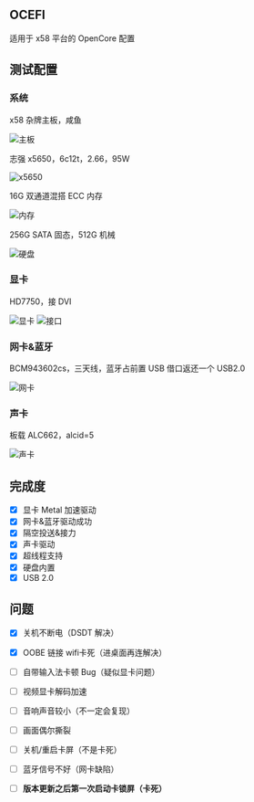 ## OCEFI
适用于 x58 平台的 OpenCore 配置

## 测试配置
### 系统
x58 杂牌主板，咸鱼

![主板](https://github.com/user-attachments/assets/123c97ff-25d0-4f43-bdb1-c813115b766c)


志强 x5650，6c12t，2.66，95W

![x5650](https://github.com/user-attachments/assets/1626947e-680b-4744-b58e-5d937add1271)


16G 双通道混搭 ECC 内存

![内存](https://github.com/user-attachments/assets/980b84f0-4ec2-4bc5-9fbb-4f0db9dcaeee)


256G SATA 固态，512G 机械

![硬盘](https://github.com/user-attachments/assets/14331c06-b019-4a69-b4e5-46173f037f4a)


### 显卡
HD7750，接 DVI

![显卡](https://github.com/user-attachments/assets/2dd88331-ff91-4444-b592-99aff8d8c033)
![接口](https://github.com/user-attachments/assets/66196a18-adfb-4516-b27b-f6127638cf5f)


### 网卡&蓝牙
BCM943602cs，三天线，蓝牙占前置 USB 借口返还一个 USB2.0

![网卡](https://github.com/user-attachments/assets/3de2a036-02dc-4998-a873-064959ad0e06)


### 声卡
板载 ALC662，alcid=5

![声卡](https://github.com/user-attachments/assets/a7956a38-0e0a-4f73-933f-b6eab5414860)


## 完成度
- [x] 显卡 Metal 加速驱动
- [x] 网卡&蓝牙驱动成功
- [x] 隔空投送&接力
- [x] 声卡驱动
- [x] 超线程支持
- [x] 硬盘内置
- [x] USB 2.0

## 问题
- [x] 关机不断电（DSDT 解决）
- [x] OOBE 链接 wifi卡死（进桌面再连解决）
- [ ] 自带输入法卡顿 Bug（疑似显卡问题） 
- [ ] 视频显卡解码加速
- [ ] 音响声音较小（不一定会复现）
- [ ] 画面偶尔撕裂
- [ ] 关机/重启卡屏（不是卡死）
- [ ] 蓝牙信号不好（网卡缺陷）
- [ ] **版本更新之后第一次启动卡锁屏（卡死）**

